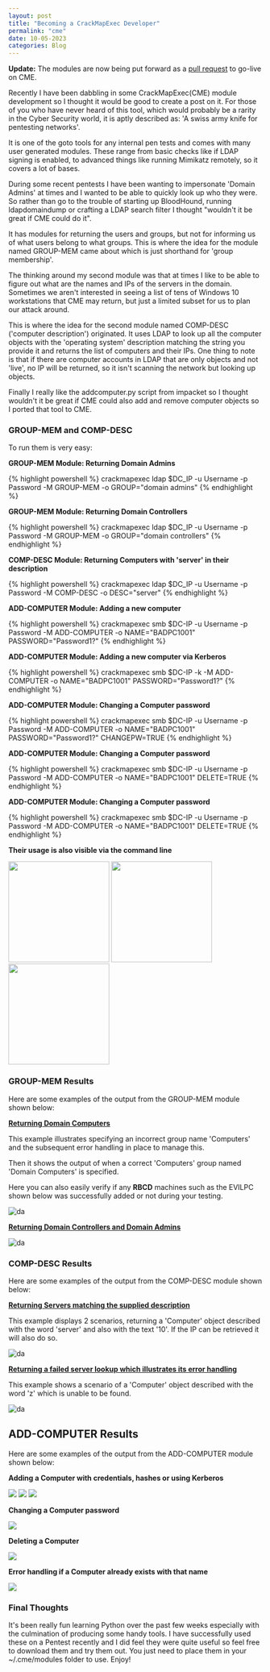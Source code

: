 ```yaml
---
layout: post
title: "Becoming a CrackMapExec Developer"
permalink: "cme"
date: 10-05-2023
categories: Blog
---
```


**Update:** The modules are now being put forward as a [pull request](https://github.com/Porchetta-Industries/CrackMapExec/pull/785) to go-live on CME.

Recently I have been dabbling in some CrackMapExec(CME) module development so I thought it would be good to create a post on it. For those of you who have never heard of this tool, which would probably be a rarity in the Cyber Security world, it is aptly described as: 'A swiss army knife for pentesting networks'.

It is one of the goto tools for any internal pen tests and comes with many user generated modules. These range from basic checks like if LDAP signing is enabled, to advanced things like running Mimikatz remotely, so it covers a lot of bases.

During some recent pentests I have been wanting to impersonate 'Domain Admins' at times and I wanted to be able to quickly look up who they were. So rather than go to the trouble of starting up BloodHound, running ldapdomaindump or crafting a LDAP search filter I thought "wouldn't it be great if CME could do it".

It has modules for returning the users and groups, but not for informing us of what users belong to what groups. This is where the idea for the module named GROUP-MEM came about which is just shorthand for 'group membership'.

The thinking around my second module was that at times I like to be able to figure out what are the names and IPs of the servers in the domain. Sometimes we aren't interested in seeing a list of tens of Windows 10 workstations that CME may return, but just a limited subset for us to plan our attack around.

This is where the idea for the second module named COMP-DESC ('computer description') originated. It uses LDAP to look up all the computer objects with the 'operating system' description matching the string you provide it and returns the list of computers and their IPs. One thing to note is that if there are computer accounts in LDAP that are only objects and not 'live', no IP will be returned, so it isn't scanning the network but looking up objects.

Finally I really like the addcomputer.py script from impacket so I thought wouldn't it be great if CME could also add and remove computer objects so I ported that tool to CME.

### GROUP-MEM and COMP-DESC

To run them is very easy:

**GROUP-MEM Module: Returning Domain Admins**

{% highlight powershell %}
crackmapexec ldap $DC_IP -u Username -p Password -M GROUP-MEM -o GROUP="domain admins"
{% endhighlight %}

**GROUP-MEM Module:  Returning Domain Controllers**

{% highlight powershell %}
crackmapexec ldap $DC_IP -u Username -p Password -M GROUP-MEM -o GROUP="domain controllers"
{% endhighlight %}

**COMP-DESC Module: Returning Computers with 'server' in their description**

{% highlight powershell %}
crackmapexec ldap $DC_IP -u Username -p Password -M COMP-DESC -o DESC="server"
{% endhighlight %}

**ADD-COMPUTER Module: Adding a new computer**

{% highlight powershell %}
crackmapexec smb $DC-IP -u Username -p Password -M ADD-COMPUTER -o NAME="BADPC1001" PASSWORD="Password1?"
{% endhighlight %}

**ADD-COMPUTER Module: Adding a new computer via Kerberos**

{% highlight powershell %}
crackmapexec smb $DC-IP -k -M ADD-COMPUTER -o NAME="BADPC1001" PASSWORD="Password1?"
{% endhighlight %}

**ADD-COMPUTER Module: Changing a Computer password**

{% highlight powershell %}
crackmapexec smb $DC-IP -u Username -p Password -M ADD-COMPUTER -o NAME="BADPC1001" PASSWORD="Password1?" CHANGEPW=TRUE
{% endhighlight %}

**ADD-COMPUTER Module: Changing a Computer password**

{% highlight powershell %}
crackmapexec smb $DC-IP -u Username -p Password -M ADD-COMPUTER -o NAME="BADPC1001" DELETE=TRUE
{% endhighlight %}

**ADD-COMPUTER Module: Changing a Computer password**

{% highlight powershell %}
crackmapexec smb $DC-IP -u Username -p Password -M ADD-COMPUTER -o NAME="BADPC1001" DELETE=TRUE
{% endhighlight %}


**Their usage is also visible via the command line**

<img src="https://raw.githubusercontent.com/Cyb3rC3lt/CrackMapExec-Modules/main/images/GROUP-MEM-OPTIONS.jpg" width="200"/>

<img src="https://raw.githubusercontent.com/Cyb3rC3lt/CrackMapExec-Modules/main/images/COMP-DESC-OPTIONS.jpg" width="200"/>

<img src="https://raw.githubusercontent.com/Cyb3rC3lt/CrackMapExec-Modules/main/images/ADD-OPTIONS.jpg" width="200"/>


### GROUP-MEM Results

Here are some examples of the output from the GROUP-MEM module shown below:

<ins>**Returning Domain Computers**</ins>

This example illustrates specifying an incorrect group name 'Computers' and the subsequent error handling in place to manage this.

Then it shows the output of when a correct 'Computers' group named 'Domain Computers' is specified.

Here you can also easily verify if any **RBCD** machines such as the EVILPC shown below was successfully added or not during your testing.

<img alt="da" src="https://raw.githubusercontent.com/Cyb3rC3lt/CrackMapExec-Modules/main/images/COMPUTERS.jpg"/>

<ins>**Returning Domain Controllers and Domain Admins**</ins>

<img alt="da" src="https://raw.githubusercontent.com/Cyb3rC3lt/CrackMapExec-Modules/main/images/DCDA.jpg"/>


### COMP-DESC Results

Here are some examples of the output from the COMP-DESC module shown below:

<ins>**Returning Servers matching the supplied description**</ins>

This example displays 2 scenarios, returning a 'Computer' object described with the word 'server' and also with the text '10'.
If the IP can be retrieved it will also do so.

<img alt="da" src="https://raw.githubusercontent.com/Cyb3rC3lt/CrackMapExec-Modules/main/images/COMP-DESC.jpg"/>

<ins>**Returning a failed server lookup which illustrates its error handling**</ins>

This example shows a scenario of a 'Computer' object described with the word 'z' which is unable to be found.

<img alt="da" src="https://raw.githubusercontent.com/Cyb3rC3lt/CrackMapExec-Modules/main/images/COMP-DESC-FAIL.jpg"/>

## ADD-COMPUTER Results

Here are some examples of the output from the ADD-COMPUTER module shown below:

**Adding a Computer with credentials, hashes or using Kerberos**

<img src="https://raw.githubusercontent.com/Cyb3rC3lt/CrackMapExec-Modules/main/images/ADD-MACHINE.jpg"/>

<img src="https://raw.githubusercontent.com/Cyb3rC3lt/CrackMapExec-Modules/main/images/ADD-HASH.jpg"/>

<img src="https://raw.githubusercontent.com/Cyb3rC3lt/CrackMapExec-Modules/main/images/ADD-MACHINE-KERB.jpg"/>

**Changing a Computer password**

<img src="https://raw.githubusercontent.com/Cyb3rC3lt/CrackMapExec-Modules/main/images/ADD-CHANGEPW.jpg"/>

**Deleting a Computer**

<img src="https://raw.githubusercontent.com/Cyb3rC3lt/CrackMapExec-Modules/main/images/ADD-DELETE.jpg"/>

**Error handling if a Computer already exists with that name**

<img src="https://raw.githubusercontent.com/Cyb3rC3lt/CrackMapExec-Modules/main/images/ADD-EXISTS.jpg"/>


### Final Thoughts

It's been really fun learning Python over the past few weeks especially with the culmination of producing some handy tools. I have successfully used these on a Pentest recently and I did feel they were quite useful so feel free to download them and try them out. You just need to place them in your ~/.cme/modules folder to use. Enjoy!
